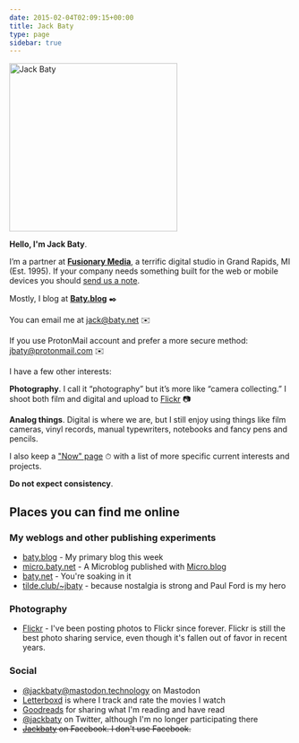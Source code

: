 ```yaml
---
date: 2015-02-04T02:09:15+00:00
title: Jack Baty
type: page
sidebar: true
---
```


<div id="your-host">
<img src="/img/jack-home.jpg" alt="Jack Baty" width="300" height="300" />
</div>

**Hello, I'm Jack Baty**.

I’m a partner at **[Fusionary Media](https://fusionary.com)**, a terrific digital studio in Grand Rapids, MI (Est. 1995). If your company needs something built for the web or mobile devices you should [send us a note](mailto:info@fusionary.com).

Mostly, I blog at **[Baty.blog](https://baty.blog/)** ✒️

You can email me at [jack@baty.net](mailto:jack@baty.net) ✉️

If you use ProtonMail account and prefer a more secure method: [jbaty@protonmail.com](mailto:jbaty@protonmail.com) ✉️


I have a few other interests:

**Photography**. I call it “photography” but it’s more like “camera collecting.” I shoot both film and digital and upload to [Flickr](https://flickr.com/photos/jbaty) 📷

**Analog things**. Digital is where we are, but I still enjoy using things like film cameras, vinyl records, manual typewriters, notebooks and fancy pens and pencils.

I also keep a ["Now" page](https://baty.net/now) ⏱ with a list of more specific current interests and projects.


**Do not expect consistency**.

## Places you can find me online

### My weblogs and other publishing experiments

- [baty.blog](https://www.baty.blog/) - My primary blog this week
- [micro.baty.net](https://micro.baty.net/) - A Microblog published with [Micro.blog](https://micro.blog/)
- [baty.net](https://www.baty.net/) - You're soaking in it
- [tilde.club/~jbaty](http://tilde.club/~jbaty) - because nostalgia is strong and Paul Ford is my hero


### Photography

- [Flickr](https://flickr.com/photos/jbaty/) - I've been posting photos to Flickr since forever. Flickr is still the best photo sharing service, even though it's fallen out of favor in recent years.

### Social

- [@jackbaty@mastodon.technology](https://mastodon.technology/@jackbaty) on Mastodon
- [Letterboxd](https://letterboxd.com/jackbaty) is where I track and rate the movies I watch
- [Goodreads](https://goodreads.com/jackbaty) for sharing what I'm reading and have read
- [@jackbaty](https://twitter.com/jackbaty) on Twitter, although I'm no longer participating there 
- ~~[Jackbaty](https://www.facebook.com/jackbaty) on Facebook. I don't use Facebook.~~
